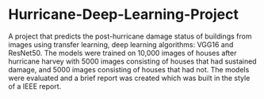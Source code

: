 # Hurricane-Deep-Learning-Project
A project that predicts the post-hurricane damage status of buildings from images using transfer learning, deep learning algorithms: VGG16 and ResNet50. The models were trained on 10,000 images of houses after hurricane harvey with 5000 images consisting of houses that had sustained damage, and 5000 images consisting of houses that had not. The models were evaluated and a brief report was created which was built in the style of a IEEE report. 
